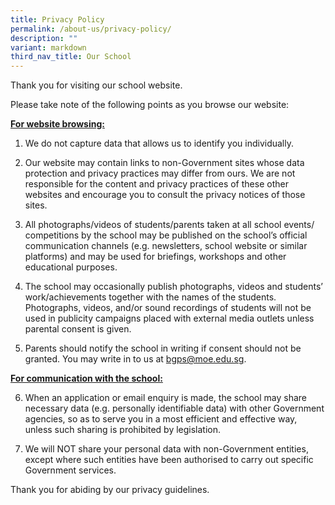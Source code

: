 ```yaml
---
title: Privacy Policy
permalink: /about-us/privacy-policy/
description: ""
variant: markdown
third_nav_title: Our School
---
```

Thank you for visiting our school website.  

Please take note of the following points as you browse our website:

**<u>For website browsing:</u>**

1) We do not capture data that allows us to identify you individually.&nbsp;

2) Our website may contain links to non-Government sites whose data protection and privacy practices may differ from ours. We are not responsible for the content and privacy practices of these other websites and encourage you to consult the privacy notices of those sites.&nbsp;

3) All photographs/videos of students/parents taken at all school events/ competitions by the school may be published on the school’s official communication channels (e.g. newsletters, school website or similar platforms) and may be used for briefings, workshops and other educational purposes.&nbsp;

4) The school may occasionally publish photographs, videos and students’ work/achievements together with the names of the students. Photographs, videos, and/or sound recordings of students will not be used in publicity campaigns placed with external media outlets unless parental consent is given.  

5) Parents should notify the school in writing if consent should not be granted. You may write in to us at [bgps@moe.edu.sg](bgps@moe.edu.sg).

**<u>For communication with the school:</u>**

6) When an application or email enquiry is made, the school may share necessary data (e.g. personally identifiable data) with other Government agencies, so as to serve you in a most efficient and effective way, unless such sharing is prohibited by legislation.

7) We will NOT share your personal data with non-Government entities, except where such entities have been authorised to carry out specific Government services.  

Thank you for abiding by our privacy guidelines.